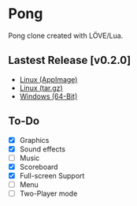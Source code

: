 # Pong

Pong clone created with LÖVE/Lua.

## Lastest Release [v0.2.0]

- [Linux (AppImage)](https://github.com/xerocuil/pong/releases/download/v0.2.0/pong-v0.2.0-linux.AppImage)
- [Linux (tar.gz)](https://github.com/xerocuil/pong/releases/download/v0.2.0/pong-v0.2.0-linux.tar.gz)
- [Windows (64-Bit)](https://github.com/xerocuil/pong/releases/download/v0.2.0/pong-v0.2.0-win.zip)

## To-Do

- [x] Graphics
- [x] Sound effects
- [ ] Music
- [x] Scoreboard
- [x] Full-screen Support
- [ ] Menu
- [ ] Two-Player mode
